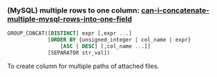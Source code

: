 ### (MySQL) multiple rows to one column: [can-i-concatenate-multiple-mysql-rows-into-one-field](https://stackoverflow.com/questions/276927/can-i-concatenate-multiple-mysql-rows-into-one-field)

```sql
GROUP_CONCAT([DISTINCT] expr [,expr ...]
             [ORDER BY {unsigned_integer | col_name | expr}
                 [ASC | DESC] [,col_name ...]]
             [SEPARATOR str_val])
```

To create column for multiple paths of attached files.
